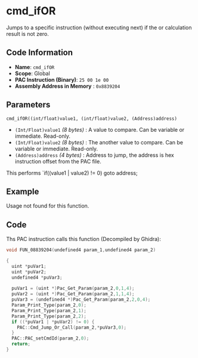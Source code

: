 # cmd_ifOR

Jumps to a specific instruction (without executing next) if the or calculation result is not zero.

## Code Information

- **Name**: `cmd_ifOR`
- **Scope**: Global
- **PAC Instruction (Binary)**: `25 00 1e 00`
- **Assembly Address in Memory** : `0x8839204`

## Parameters

`cmd_ifOR((int/float)value1, (int/float)value2, (Address)address)`

- `(Int/Float)value1` *(8 bytes)* : A value to compare. Can be variable or immediate. Read-only.
- `(Int/Float)value2` *(8 bytes)* : The another value to compare. Can be variable or immediate. Read-only.
- `(Address)address` *(4 bytes)* : Address to jump, the address is hex instruction offset from the PAC file.

This performs `if((value1 | value2) != 0) goto address;

## Example

Usage not found for this function.

## Code

Ths PAC instruction calls this function (Decompiled by Ghidra):

```c
void FUN_08839204(undefined4 param_1,undefined4 param_2)

{
  uint *puVar1;
  uint *puVar2;
  undefined4 *puVar3;
  
  puVar1 = (uint *)Pac_Get_Param(param_2,0,1,4);
  puVar2 = (uint *)Pac_Get_Param(param_2,1,1,4);
  puVar3 = (undefined4 *)Pac_Get_Param(param_2,2,0,4);
  Param_Print_Type(param_2,0);
  Param_Print_Type(param_2,1);
  Param_Print_Type(param_2,2);
  if ((*puVar1 | *puVar2) != 0) {
    PAC::Cmd_Jump_Or_Call(param_2,*puVar3,0);
  }
  PAC::PAC_setCmdId(param_2,0);
  return;
}
```


